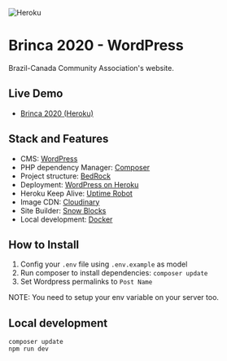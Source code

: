 ![Heroku](https://pyheroku-badge.herokuapp.com/?app=brinca-2020)

# Brinca 2020 - WordPress
Brazil-Canada Community Association's website.

## Live Demo

- <a href="https://brinca-2020.herokuapp.com/">Brinca 2020 (Heroku)</a>


## Stack and Features

- CMS: <a href="https://wordpress.org/">WordPress</a>
- PHP dependency Manager: <a href="http://getcomposer.org/">Composer</a>
- Project structure: <a href="https://roots.io/bedrock/">BedRock</a>
- Deployment: <a href="https://github.com/PhilippHeuer/wordpress-heroku">WordPress on Heroku</a>
- Heroku Keep Alive: <a href='https://uptimerobot.com/'>Uptime Robot</a>
- Image CDN: <a href="https://cloudinary.com/">Cloudinary</a>
- Site Builder: <a href="https://github.com/marceloglacial/snow-blocks">Snow Blocks</a>
- Local development: <a href='https://www.docker.com/'>Docker</a>

## How to Install

1. Config your `.env` file using `.env.example` as model
2. Run composer to install dependencies: `composer update`
3. Set Wordpress permalinks to `Post Name`

NOTE: You need to setup your env variable on your server too.

## Local development

```
composer update
npm run dev
```

